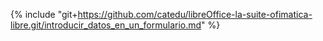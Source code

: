 {% include "git+https://github.com/catedu/libreOffice-la-suite-ofimatica-libre.git/introducir_datos_en_un_formulario.md" %}